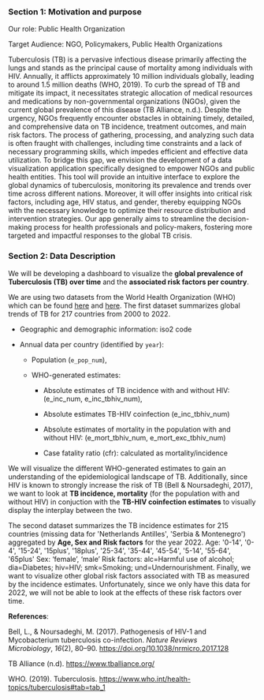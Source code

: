 ### Section 1: Motivation and purpose

Our role: Public Health Organization

Target Audience: NGO, Policymakers, Public Health Organizations

Tuberculosis (TB) is a pervasive infectious disease primarily affecting the lungs and stands as the principal cause of mortality among individuals with HIV. Annually, it afflicts approximately 10 million individuals globally, leading to around 1.5 million deaths (WHO, 2019). To curb the spread of TB and mitigate its impact, it necessitates strategic allocation of medical resources and medications by non-governmental organizations (NGOs), given the current global prevalence of this disease (TB Alliance, n.d.). Despite the urgency, NGOs frequently encounter obstacles in obtaining timely, detailed, and comprehensive data on TB incidence, treatment outcomes, and main risk factors. The process of gathering, processing, and analyzing such data is often fraught with challenges, including time constraints and a lack of necessary programming skills, which impedes efficient and effective data utilization. To bridge this gap, we envision the development of a data visualization application specifically designed to empower NGOs and public health entities. This tool will provide an intuitive interface to explore the global dynamics of tuberculosis, monitoring its prevalence and trends over time across different nations. Moreover, it will offer insights into critical risk factors, including age, HIV status, and gender, thereby equipping NGOs with the necessary knowledge to optimize their resource distribution and intervention strategies. Our app generally aims to streamline the decision-making process for health professionals and policy-makers, fostering more targeted and impactful responses to the global TB crisis.

### Section 2: Data Description

We will be developing a dashboard to visualize the **global prevalence of Tuberculosis (TB) over time** and the **associated risk factors per country**.

We are using two datasets from the World Health Organization (WHO) which can be found [here](https://www.google.com/url?q=https://extranet.who.int/tme/generateCSV.asp?ds%3Destimates&sa=D&source=docs&ust=1711469479701182&usg=AOvVaw2Uui8IYP7fyZ3E0_nXPnGw) and [here](https://www.google.com/url?q=https://extranet.who.int/tme/generateCSV.asp?ds%3Destimates_age_sex&sa=D&source=docs&ust=1711469600536959&usg=AOvVaw3O2Ts9QUTKv5xk08Arn6fE). The first dataset summarizes global trends of TB for 217 countries from 2000 to 2022.

-   Geographic and demographic information: iso2 code

-   Annual data per country (identified by `year`):

    -    Population (`e_pop_num`),

    -   WHO-generated estimates:

        -   Absolute estimates of TB incidence with and without HIV: (e_inc_num, e_inc_tbhiv_num),

        -    Absolute estimates TB-HIV coinfection (e_inc_tbhiv_num)

        -   Absolute estimates of mortality in the population with and without HIV: (e_mort_tbhiv_num, e_mort_exc_tbhiv_num)

        -   Case fatality ratio (cfr): calculated as mortality/incidence

We will visualize the different WHO-generated estimates to gain an understanding of the epidemiological landscape of TB. Additionally, since HIV is known to strongly increase the risk of TB (Bell & Noursadeghi, 2017), we want to look at **TB incidence, mortality** (for the population with and without HIV) in conjuction with the **TB-HIV coinfection estimates** to visually display the interplay between the two.

The second dataset summarizes the TB incidence estimates for 215 countries (missing data for 'Netherlands Antilles', 'Serbia & Montenegro') aggregated by **Age, Sex and Risk factors** for the year 2022. Age: '0-14', '0-4', '15-24', '15plus', '18plus', '25-34', '35-44', '45-54', '5-14', '55-64', '65plus' Sex: ‘female’, ‘male’ Risk factors: alc=Harmful use of alcohol; dia=Diabetes; hiv=HIV; smk=Smoking; und=Undernourishment. Finally, we want to visualize other global risk factors associated with TB as measured by the incidence estimates. Unfortunately, since we only have this data for 2022, we will not be able to look at the effects of these risk factors over time.

**References**:

Bell, L., & Noursadeghi, M. (2017). Pathogenesis of HIV-1 and Mycobacterium tuberculosis co-infection. *Nature Reviews Microbiology*, *16*(2), 80–90. https://doi.org/10.1038/nrmicro.2017.128

TB Alliance (n.d). https://www.tballiance.org/

WHO. (2019). Tuberculosis. https://www.who.int/health-topics/tuberculosis#tab=tab_1